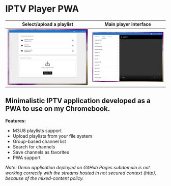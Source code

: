 # IPTV Player PWA

|                       Select/upload a playlist                       |                   Main player interface                   |
| :------------------------------------------------------------------: | :-------------------------------------------------------: |
| ![List with added playlists and upload interface](./iptv-upload.png) | ![Sidebar with channel and video player](./iptv-main.png) |

## Minimalistic IPTV application developed as a PWA to use on my Chromebook.

**Features:**

-   M3U8 playlists support
-   Upload playlists from your file system
-   Group-based channel list
-   Search for channels
-   Save channels as favorites
-   PWA support

*Note: Demo application deployed on GitHub Pages subdomain is not working correctly with the streams hosted in not secured context (http), because of the mixed-content policy.*
